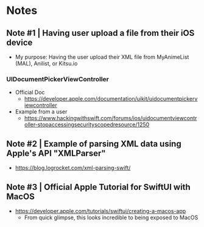 #  Notes

## Note #1 | Having user upload a file from their iOS device
- My purpose: Having the user upload their XML file from MyAnimeList (MAL), Anilist, or Kitsu.io

### UIDocumentPickerViewController
- Official Doc
    -  https://developer.apple.com/documentation/uikit/uidocumentpickerviewcontroller
- Example from a user
    - https://www.hackingwithswift.com/forums/ios/uidocumentviewcontroller-stopaccessingsecurityscopedresource/1250

## Note #2 | Example of parsing XML data using Apple's API "XMLParser"
- https://blog.logrocket.com/xml-parsing-swift/

## Note #3 | Official Apple Tutorial for SwiftUI with MacOS
- https://developer.apple.com/tutorials/swiftui/creating-a-macos-app
    - From quick glimpse, this looks incredible to being exposed to MacOS